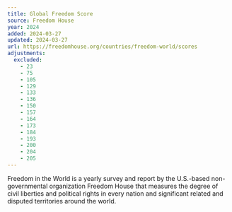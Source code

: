 ```yaml
---
title: Global Freedom Score
source: Freedom House
year: 2024
added: 2024-03-27
updated: 2024-03-27
url: https://freedomhouse.org/countries/freedom-world/scores
adjustments:
  excluded:
    - 23
    - 75
    - 105
    - 129
    - 133
    - 136
    - 150
    - 157
    - 164
    - 173
    - 184
    - 193
    - 200
    - 204
    - 205
---
```


Freedom in the World is a yearly survey and report by the U.S.-based non-governmental organization Freedom House that measures the degree of civil liberties and political rights in every nation and significant related and disputed territories around the world.
